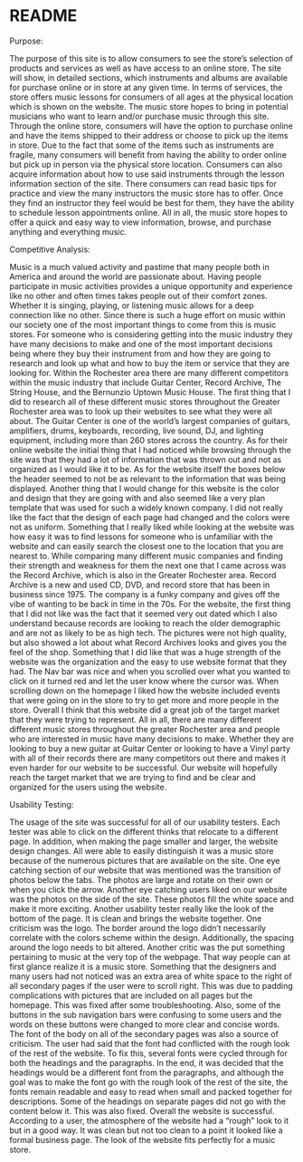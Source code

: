 # README
Purpose:
	
   The purpose of this site is to allow consumers to see the store’s selection of products and services as well as have access to an online store. The site will show, in detailed sections, which instruments and albums are available for purchase online or in store at any given time. In terms of services, the store offers music lessons for consumers of all ages at the physical location which is shown on the website. The music store hopes to bring in potential musicians who want to learn and/or purchase music through this site. Through the online store, consumers will have the option to purchase online and have the items shipped to their address or choose to pick up the items in store. Due to the fact that some of the items such as instruments are fragile, many consumers will benefit from having the ability to order online but pick up in person via the physical store location. Consumers can also acquire information about how to use said instruments through the lesson information section of the site. There consumers can read basic tips for practice and view the many instructors the music store has to offer. Once they find an instructor they feel would be best for them, they have the ability to schedule lesson appointments online. All in all, the music store hopes to offer a quick and easy way to view information, browse, and purchase anything and everything music. 

Competitive Analysis:


  Music is a much valued activity and pastime that many people both in America and around the world are passionate about. Having people participate in music activities provides a unique opportunity and experience like no other and often times takes people out of their comfort zones. Whether it is singing, playing, or listening music allows for a deep connection like no other. Since there is such a huge effort on music within our society one of the most important things to come from this is  music stores. For someone who is considering getting into the music industry they have many decisions to make and one of the most important decisions being where they buy their instrument from and how they are going to research and look up what and how to buy the item or service that they are looking for. 
  Within the Rochester area there are many different competitors within the music industry that include Guitar Center, Record Archive, The String House, and the Bernunzio Uptown Music House. The first thing that I did to research all of these different music stores throughout the Greater Rochester area was to look up their websites to see what they were all about. The Guitar Center is one of  the world’s largest companies of guitars, amplifiers, drums, keyboards, recording, live sound, DJ, and lighting equipment, including more than 260 stores across the country. As for their online website the initial thing that I had noticed while browsing through the site was that they had a lot of information that was thrown out and not as organized as I would like it to be. As for the website itself the boxes below the header seemed to not be as relevant to the information that was being displayed. Another thing that I would change for this website is the color and design that they are going with and also seemed like a very plan template that was used for such a widely known company. I did not really like the fact that the design of each page had changed and the colors were not as uniform. Something that I really liked while looking at the website was how easy it was to find lessons for someone who is unfamiliar with the website and can easily search the closest one to the location that you are nearest to. 
  While comparing many different music companies and finding their strength and weakness for them the next one that I came across was the Record Archive, which is also in the Greater Rochester area. Record Archive is a new and used CD, DVD, and record store that has been in business since 1975. The company is a funky company and gives off the vibe of wanting to be back in time in the 70s. For the website, the first thing that I did not like was the fact that it seemed very out dated which I also understand because records are looking to reach the older demographic and are not as likely to be as high tech. The pictures were not high quality, but also showed a lot about what Record Archives looks and gives you the feel of the shop. Something that I did like that was a huge strength of the website was the organization and the easy to use website format that they had. The Nav bar was nice and when you scrolled over what you wanted to click on it turned red and let the user know where the cursor was. When scrolling down on the homepage I liked how the website included events that were going on in the store to try to get more and more people in the store. Overall I think that this website did a great job of the target market that they were trying to represent. 
  All in all, there are many different different music stores throughout the greater Rochester area and people who are interested in music have many decisions to make. Whether they are looking to buy a new guitar at Guitar Center or looking to have a Vinyl party with all of their records there are many competitors out there and makes it even harder for our website to be successful. Our website will hopefully reach the target market that we are trying to find and be clear and organized for the users using the website. 

Usability Testing: 


  The usage of the site was successful for all of our usability testers. Each tester was able to click on the different thinks that relocate to a different page. In addition, when making the page smaller and larger, the website design changes. All were able to easily distinguish it was a music store because of the numerous pictures that are available on the site. 
  One eye catching section of our website that was mentioned was the transition of photos below the tabs. The photos are large and rotate on their own or when you click the arrow. Another eye catching users liked on our website was the photos on the side of the site. These photos fill the white space and make it more exciting. Another usability tester really like the look of the bottom of the page. It is clean and brings the website together. 
  One criticism was the logo. The border around the logo didn’t necessarily correlate with the colors scheme within the design. Additionally, the spacing around the logo needs to bit altered. Another critic was the put something pertaining to music at the very top of the webpage. That way people can at first glance realize it is a music store.
  Something that the designers and many users had not noticed was an extra area of white space to the right of all secondary pages if the user were to scroll right. This was due to padding complications with pictures that are included on all pages but the homepage. This was fixed after some troubleshooting. Also, some of the buttons in the sub navigation bars were confusing to some users and the words on these buttons were changed to more clear and concise words. 
  The font of the body on all of the secondary pages was also a source of criticism. The user had said that the font had conflicted with the rough look of the rest of the website. To fix this, several fonts were cycled through for both the headings and the paragraphs. In the end, it was decided that the headings would be a different font from the paragraphs, and although the goal was to make the font go with the rough look of the rest of the site, the fonts remain readable and easy to read when small and packed together for descriptions. Some of the headings on separate pages did not go with the content below it. This was also fixed.
  Overall the website is successful. According to a user, the atmosphere of the website had a “rough” look to it but in a good way. It was clean but not too clean to a point it looked like a formal business page. The look of the website fits perfectly for a music store. 


